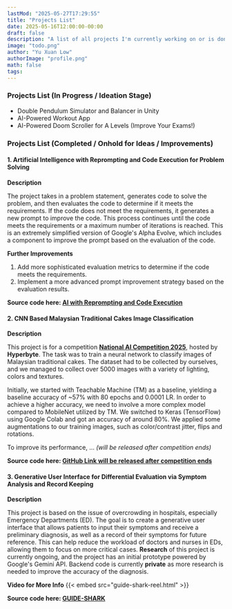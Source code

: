 ```yaml
---
lastMod: "2025-05-27T17:29:55"
title: "Projects List"
date: 2025-05-16T12:00:00-00:00
draft: false
description: "A list of all projects I'm currently working on or is done."
image: "todo.png"
author: "Yu Xuan Low"
authorImage: "profile.png"
math: false
tags: 
---
```


### Projects List (In Progress / Ideation Stage)
- Double Pendulum Simulator and Balancer in Unity
- AI-Powered Workout App
- AI-Powered Doom Scroller for A Levels (Improve Your Exams!)

<div class="py-4">
</div>

### Projects List (Completed / Onhold for Ideas / Improvements)
#### 1. Artificial Intelligence with Reprompting and Code Execution for Problem Solving

**Description**

The project takes in a problem statement, generates code to solve the problem, and then evaluates the code to determine if it meets the requirements. If the code does not meet the requirements, it generates a new prompt to improve the code. This process continues until the code meets the requirements or a maximum number of iterations is reached. This is an extremely simplified version of Google's Alpha Evolve, which includes a component to improve the prompt based on the evaluation of the code. 

**Further Improvements**
1. Add more sophisticated evaluation metrics to determine if the code meets the requirements.
2. Implement a more advanced prompt improvement strategy based on the evaluation results.

**Source code here: [AI with Reprompting and Code Execution](https://github.com/yxlow07/code-reprompter)**

#### 2. CNN Based Malaysian Traditional Cakes Image Classification

**Description**

This project is for a competition [**National AI Competition 2025**](https://hyperbyte.ai/naic/), hosted by **Hyperbyte**. The task was to train a neural network to classify images of Malaysian traditional cakes. The dataset had to be collected by ourselves, and we managed to collect over 5000 images with a variety of lighting, colors and textures. 

Initially, we started with Teachable Machine (TM) as a baseline, yielding a baseline accuracy of ~57% with 80 epochs and 0.0001 LR. In order to achieve a higher accuracy, we need to involve a more complex model compared to MobileNet utilized by TM. We switched to Keras (TensorFlow) using Google Colab and got an accuracy of around 80%. We applied some augmentations to our training images, such as color/contrast jitter, flips and rotations. 

To improve its performance, ... *(will be released after competition ends)*

**Source code here: [GitHub Link will be released after competition ends](https://example.com)**

#### 3. Generative User Interface for Differential Evaluation via Symptom Analysis and Record Keeping

**Description**

This project is based on the issue of overcrowding in hospitals, especially Emergency Departments (ED). The goal is to create a generative user interface that allows patients to input their symptoms and receive a preliminary diagnosis, as well as a record of their symptoms for future reference. This can help reduce the workload of doctors and nurses in EDs, allowing them to focus on more critical cases. **Research** of this project is currently ongoing, and the project has an initial prototype powered by Google's Gemini API. Backend code is currently **private** as more research is needed to improve the accuracy of the diagnosis.

**Video for More Info**
{{< embed src="guide-shark-reel.html" >}}

**Source code here: [GUIDE-SHARK](https://github.com/yxlow07/guide-shark-frontend)**